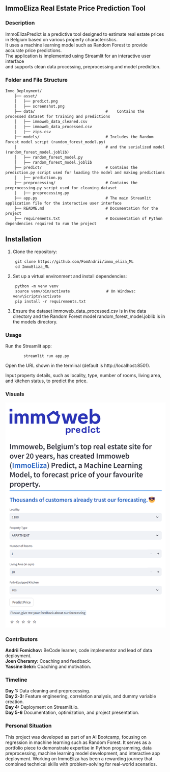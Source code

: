 ## **ImmoEliza Real Estate Price Prediction Tool**

### **Description**

ImmoElizaPredict is a predictive tool designed to estimate real estate prices in Belgium based on various property characteristics.  
It uses a machine learning model such as Random Forest to provide accurate price predictions.  
The application is implemented using Streamlit for an interactive user interface  
and supports clean data processing, preprocessing and model prediction.

### **Folder and File Structure**

```plaintext
Immo_Deployment/  
    ├── asset/   
    │   ├── predict.png    
    │   ├── screenshot.png     
    ├── data/                               #    Contains the processed dataset for training and predictions  
    │   ├── immoweb_data_cleaned.csv
    │   ├── immoweb_data_processed.csv
    │   ├── zips.csv
    ├── models/                             # Includes the Random Forest model script (random_forest_model.py)  
    │                                       # and the serialized model (random_forest_model.joblib)  
    │   ├── random_forest_model.py  
    │   ├── random_forest_model.joblib  
    ├── predict/                            # Contains the prediction.py script used for loading the model and making predictions  
    │   ├── prediction.py  
    ├── preprocessing/                      # Contains the preprocessing.py script used for cleaning dataset  
    │   ├── preprocessing.py  
    ├── app.py                              # The main Streamlit application file for the interactive user interface  
    ├── README.md                           # Documentation for the project  
    ├── requirements.txt                    # Documentation of Python dependencies required to run the project  
```

## **Installation**

1. Clone the repository:

        git clone https://github.com/FomAndrii/immo_eliza_ML  
        cd ImmoEliza_ML  

2. Set up a virtual environment and install dependencies:

        python -m venv venv  
        source venv/bin/activate                # On Windows: venv\Scripts\activate  
        pip install -r requirements.txt  

3. Ensure the dataset immoweb_data_processed.csv is in the data directory and the Random Forest model random_forest_model.joblib is in the models directory.

### **Usage**

Run the Streamlit app:

            streamlit run app.py

Open the URL shown in the terminal (default is http://localhost:8501).

Input property details, such as locality, type, number of rooms, living area, and kitchen status, to predict the price.

### **Visuals**

**![The main page](<asset/screenshot.png>)**

### **Contributors**

**Andrii Fomichov:** BeCode learner, code implementor and lead of data deployment.  
**Joen Cheramy:** Coaching and feedback.  
**Yassine Sekri:**  Coaching and motivation.  

### **Timeline**

**Day 1:** Data cleaning and preprocessing.  
**Day 2-3:** Feature engineering, correlation analysis, and dummy variable creation.  
**Day 4:** Deployment on Streamlit.io.  
**Day 5-6** Documentation, optimization, and project presentation.  

### **Personal Situation**

This project was developed as part of an AI Bootcamp, focusing on regression in machine learning such as Random Forest. It serves as a portfolio piece to demonstrate expertise in Python programming, data preprocessing, machine learning model development, and interactive app deployment. Working on ImmoEliza has been a rewarding journey that combined technical skills with problem-solving for real-world scenarios.
